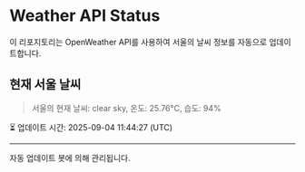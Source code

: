 
# Weather API Status

이 리포지토리는 OpenWeather API를 사용하여 서울의 날씨 정보를 자동으로 업데이트합니다.

## 현재 서울 날씨
> 서울의 현재 날씨: clear sky, 온도: 25.76°C, 습도: 94%

⏳ 업데이트 시간: 2025-09-04 11:44:27 (UTC)

---
자동 업데이트 봇에 의해 관리됩니다.
